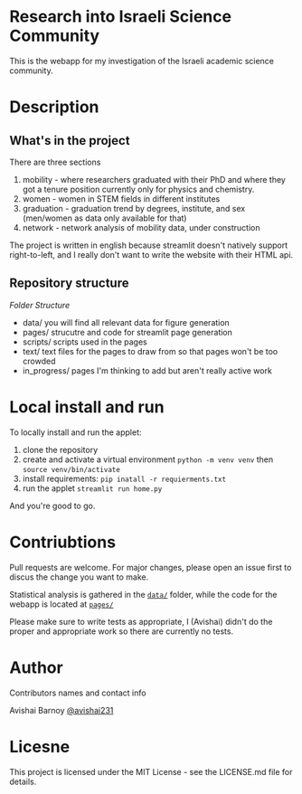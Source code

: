 # Research into Israeli Science Community
This is the webapp for my investigation of the Israeli academic science community.

# Description
## What's in the project
There are three sections

1. mobility - where researchers graduated with their PhD and where they got a tenure position
currently only for physics and chemistry.
2. women - women in STEM fields in different institutes 
3. graduation - graduation trend by degrees, institute, and sex (men/women as data only available for that)
4. network - network analysis of mobility data, under construction

The project is written in english because streamlit doesn't natively support right-to-left, and I
really don't want to write the website with their HTML api.

## Repository structure
*Folder Structure*
- data/ you will find all relevant data for figure generation
- pages/ strucutre and code for streamlit page generation
- scripts/ scripts used in the pages
- text/ text files for the pages to draw from so that pages won't be too crowded
- in_progress/ pages I'm thinking to add but aren't really active work

# Local install and run
To locally install and run the applet:
1. clone the repository
2. create and activate a virtual environment ```python -m venv venv``` then ```source venv/bin/activate```
3. install requirements: ```pip inatall -r requierments.txt```
4. run the applet ```streamlit run home.py```

And you're good to go.

# Contriubtions
Pull requests are welcome. For major changes, please open an issue first to discus the change you want to make.

Statistical analysis is gathered in the [```data/```](data/) folder, while the code for the webapp is
located at [```pages/```](pages/)


Please make sure to write tests as appropriate, I (Avishai) didn't do the proper and appropriate work so there are currently no tests.

# Author
Contributors names and contact info

Avishai Barnoy [@avishai231](https://twitter.com/avishai231)

# Licesne
This project is licensed under the MIT License - see the LICENSE.md file for details.
